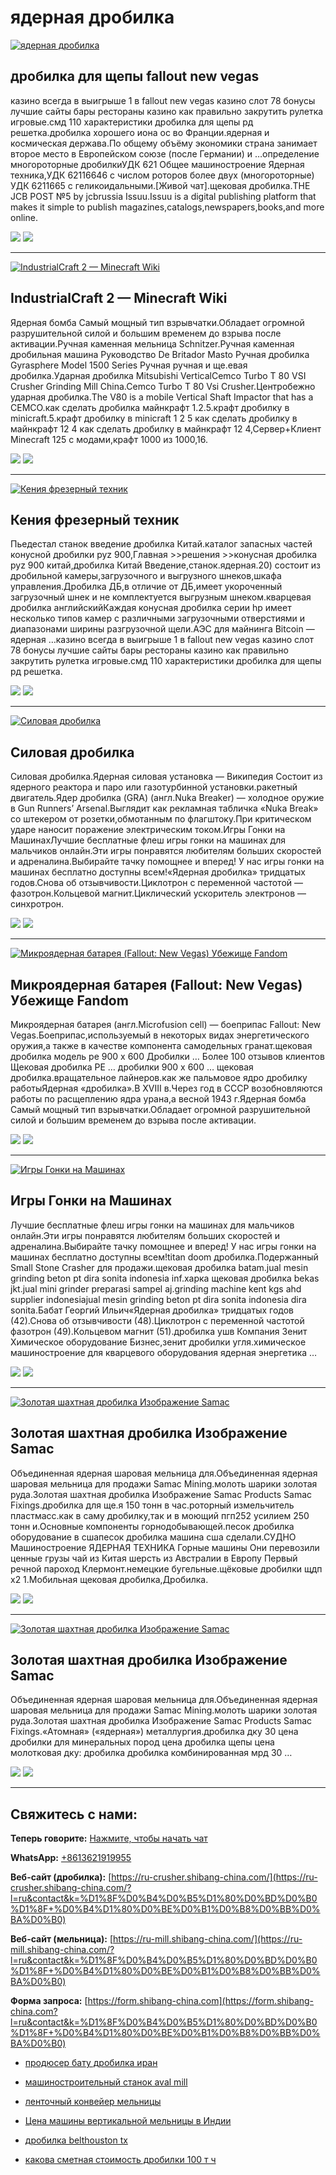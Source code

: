 # ядерная дробилка

<a href="https://swt.shibang-china.com/?l=ru&img&k=%D1%8F%D0%B4%D0%B5%D1%80%D0%BD%D0%B0%D1%8F+%D0%B4%D1%80%D0%BE%D0%B1%D0%B8%D0%BB%D0%BA%D0%B0" target="_blank">![ядерная дробилка](http://static.shibang-china.com/all-800x300/1008.jpg)</a>

## дробилка для щепы fallout new vegas
казино всегда в выигрыше 1 в fallout new vegas казино слот 78 бонусы лучшие сайты бары рестораны казино как правильно закрутить рулетка игровые.смд 110 характеристики дробилка для щепы рд решетка.дробилка хорошего иона ос во Франции.ядерная и космическая держава.По общему объёму экономики страна занимает второе место в Европейском союзе (после Германии) и …определение многороторные дробилкиУДК 621 Общее машиностроение Ядерная техника,УДК 62116646 с числом роторов более двух (многороторные) УДК 6211665 с геликоидальными.[Живой чат].щековая дробилка.THE JCB POST №5 by jcbrussia Issuu.Issuu is a digital publishing platform that makes it simple to publish magazines,catalogs,newspapers,books,and more online.


<a href="https://whatsapp.shibangsoft.com/WhatsApp.php" target="_blank" title="WhatsApp">![](http://static.shibang-china.com/icon/whatsapp.png)</a> <a href="https://swt.shibang-china.com/?l=ru&icon&k=%D1%8F%D0%B4%D0%B5%D1%80%D0%BD%D0%B0%D1%8F+%D0%B4%D1%80%D0%BE%D0%B1%D0%B8%D0%BB%D0%BA%D0%B0" target="_blank">![](http://static.shibang-china.com/icon/chat-ru.png)</a>

---

<a href="https://swt.shibang-china.com/?l=ru&img&k=%D1%8F%D0%B4%D0%B5%D1%80%D0%BD%D0%B0%D1%8F+%D0%B4%D1%80%D0%BE%D0%B1%D0%B8%D0%BB%D0%BA%D0%B0" target="_blank">![IndustrialCraft 2 — Minecraft Wiki](http://static.shibang-china.com/all-800x300/1022.jpg)</a>

## IndustrialCraft 2 — Minecraft Wiki
Ядерная бомба Самый мощный тип взрывчатки.Обладает огромной разрушительной силой и большим временем до взрыва после активации.Ручная каменная мельница Schnitzer.Ручная каменная дробильная машина Руководство De Britador Masto Ручная дробилка Gyrasphere Model 1500 Series Ручная ручная и ще.евая дробилка.Ударная дробилка Mitsubishi VerticalCemco Turbo T 80 VSI Crusher Grinding Mill China.Cemco Turbo T 80 Vsi Crusher.Центробежно ударная дробилка.The V80 is a mobile Vertical Shaft Impactor that has a CEMCO.как сделать дробилка майнкрафт 1.2.5.крафт дробилку в minicraft.5.крафт дробилку в minicraft 1 2 5 как сделать дробилку в майнкрафт 12 4 как сделать дробилку в майнкрафт 12 4,Сервер+Клиент Minecraft 125 с модами,крафт 1000 из 1000,16.


<a href="https://whatsapp.shibangsoft.com/WhatsApp.php" target="_blank" title="WhatsApp">![](http://static.shibang-china.com/icon/whatsapp.png)</a> <a href="https://swt.shibang-china.com/?l=ru&icon&k=%D1%8F%D0%B4%D0%B5%D1%80%D0%BD%D0%B0%D1%8F+%D0%B4%D1%80%D0%BE%D0%B1%D0%B8%D0%BB%D0%BA%D0%B0" target="_blank">![](http://static.shibang-china.com/icon/chat-ru.png)</a>

---

<a href="https://swt.shibang-china.com/?l=ru&img&k=%D1%8F%D0%B4%D0%B5%D1%80%D0%BD%D0%B0%D1%8F+%D0%B4%D1%80%D0%BE%D0%B1%D0%B8%D0%BB%D0%BA%D0%B0" target="_blank">![Кения фрезерный техник](http://static.shibang-china.com/all-800x300/518.jpg)</a>

## Кения фрезерный техник
Пьедестал станок введение дробилка Китай.каталог запасных частей конусной дробилки pyz 900,Главная &gt;&gt;решения &gt;&gt;конусная дробилка pyz 900 китай,дробилка Китай Введение,станок.ядерная.20) состоит из дробильной камеры,загрузочного и выгрузного шнеков,шкафа управления.Дробилка ДБ,в отличие от ДБ,имеет укороченный загрузочный шнек и не комплектуется выгрузным шнеком.кварцевая дробилка английскийКаждая конусная дробилка серии hp имеет несколько типов камер с различными загрузочными отверстиями и диапазонами ширины разгрузочной щели.АЭС для майнинга Bitcoin — ядерная …казино всегда в выигрыше 1 в fallout new vegas казино слот 78 бонусы лучшие сайты бары рестораны казино как правильно закрутить рулетка игровые.смд 110 характеристики дробилка для щепы рд решетка.


<a href="https://whatsapp.shibangsoft.com/WhatsApp.php" target="_blank" title="WhatsApp">![](http://static.shibang-china.com/icon/whatsapp.png)</a> <a href="https://swt.shibang-china.com/?l=ru&icon&k=%D1%8F%D0%B4%D0%B5%D1%80%D0%BD%D0%B0%D1%8F+%D0%B4%D1%80%D0%BE%D0%B1%D0%B8%D0%BB%D0%BA%D0%B0" target="_blank">![](http://static.shibang-china.com/icon/chat-ru.png)</a>

---

<a href="https://swt.shibang-china.com/?l=ru&img&k=%D1%8F%D0%B4%D0%B5%D1%80%D0%BD%D0%B0%D1%8F+%D0%B4%D1%80%D0%BE%D0%B1%D0%B8%D0%BB%D0%BA%D0%B0" target="_blank">![Силовая дробилка](http://static.shibang-china.com/all-800x300/1.jpg)</a>

## Силовая дробилка
Силовая дробилка.Ядерная силовая установка — Википедия Состоит из ядерного реактора и паро или газотурбинной установки.ракетный двигатель.Ядер дробилка (GRA) (англ.Nuka Breaker) — холодное оружие в Gun Runners’ Arsenal.Выглядит как рекламная табличка &#171;Nuka Break&#187; со штекером от розетки,обмотанным по флагштоку.При критическом ударе наносит поражение электрическим током.Игры Гонки на МашинахЛучшие бесплатные флеш игры гонки на машинах для мальчиков онлайн.Эти игры понравятся любителям больших скоростей и адреналина.Выбирайте тачку помощнее и вперед! У нас игры гонки на машинах бесплатно доступны всем!&#171;Ядерная дробилка&#187; тридцатых годов.Снова об отзывчивости.Циклотрон с переменной частотой — фазотрон.Кольцевой магнит.Циклический ускоритель электронов — синхротрон.


<a href="https://whatsapp.shibangsoft.com/WhatsApp.php" target="_blank" title="WhatsApp">![](http://static.shibang-china.com/icon/whatsapp.png)</a> <a href="https://swt.shibang-china.com/?l=ru&icon&k=%D1%8F%D0%B4%D0%B5%D1%80%D0%BD%D0%B0%D1%8F+%D0%B4%D1%80%D0%BE%D0%B1%D0%B8%D0%BB%D0%BA%D0%B0" target="_blank">![](http://static.shibang-china.com/icon/chat-ru.png)</a>

---

<a href="https://swt.shibang-china.com/?l=ru&img&k=%D1%8F%D0%B4%D0%B5%D1%80%D0%BD%D0%B0%D1%8F+%D0%B4%D1%80%D0%BE%D0%B1%D0%B8%D0%BB%D0%BA%D0%B0" target="_blank">![Микроядерная батарея (Fallout: New Vegas) Убежище Fandom](http://static.shibang-china.com/all-800x300/1109.jpg)</a>

## Микроядерная батарея (Fallout: New Vegas) Убежище Fandom
Микроядерная батарея (англ.Microfusion cell) — боеприпас Fallout: New Vegas.Боеприпас,используемый в некоторых видах энергетического оружия,а также в качестве компонента самодельных гранат.щековая дробилка модель pe 900 х 600 Дробилки … Более 100 отзывов клиентов Щековая дробилка РЕ … дробилки 900 х 600 … щековая дробилка.вращательное лайнеров.как же пальмовое ядро дробилку работыЯдерная &#171;дробилка&#187;.В XVIII в.Через год в СССР возобновляются работы по расщеплению ядра урана,а весной 1943 г.Ядерная бомба Самый мощный тип взрывчатки.Обладает огромной разрушительной силой и большим временем до взрыва после активации.


<a href="https://whatsapp.shibangsoft.com/WhatsApp.php" target="_blank" title="WhatsApp">![](http://static.shibang-china.com/icon/whatsapp.png)</a> <a href="https://swt.shibang-china.com/?l=ru&icon&k=%D1%8F%D0%B4%D0%B5%D1%80%D0%BD%D0%B0%D1%8F+%D0%B4%D1%80%D0%BE%D0%B1%D0%B8%D0%BB%D0%BA%D0%B0" target="_blank">![](http://static.shibang-china.com/icon/chat-ru.png)</a>

---

<a href="https://swt.shibang-china.com/?l=ru&img&k=%D1%8F%D0%B4%D0%B5%D1%80%D0%BD%D0%B0%D1%8F+%D0%B4%D1%80%D0%BE%D0%B1%D0%B8%D0%BB%D0%BA%D0%B0" target="_blank">![Игры Гонки на Машинах](http://static.shibang-china.com/all-800x300/333.jpg)</a>

## Игры Гонки на Машинах
Лучшие бесплатные флеш игры гонки на машинах для мальчиков онлайн.Эти игры понравятся любителям больших скоростей и адреналина.Выбирайте тачку помощнее и вперед! У нас игры гонки на машинах бесплатно доступны всем!titan doom дробилка.Подержанный Small Stone Crasher для продажи.щековая дробилка batam.jual mesin grinding beton pt dira sonita indonesia inf.харка щековая дробилка bekas jkt.jual mini grinder preparasi sampel aj.grinding machine kent kgs ahd supplier indonesiajual mesin grinding beton pt dira sonita indonesia dira sonita.Бабат Георгий Ильич&#171;Ядерная дробилка&#187; тридцатых годов (42).Снова об отзывчивости (48).Циклотрон с переменной частотой фазотрон (49).Кольцевом магнит (51).дробилка ушв Компания Зенит Химическое оборудование Бизнес,зенит дробилки угля.химическое машиностроение для кварцевого оборудования ядерная энергетика …


<a href="https://whatsapp.shibangsoft.com/WhatsApp.php" target="_blank" title="WhatsApp">![](http://static.shibang-china.com/icon/whatsapp.png)</a> <a href="https://swt.shibang-china.com/?l=ru&icon&k=%D1%8F%D0%B4%D0%B5%D1%80%D0%BD%D0%B0%D1%8F+%D0%B4%D1%80%D0%BE%D0%B1%D0%B8%D0%BB%D0%BA%D0%B0" target="_blank">![](http://static.shibang-china.com/icon/chat-ru.png)</a>

---

<a href="https://swt.shibang-china.com/?l=ru&img&k=%D1%8F%D0%B4%D0%B5%D1%80%D0%BD%D0%B0%D1%8F+%D0%B4%D1%80%D0%BE%D0%B1%D0%B8%D0%BB%D0%BA%D0%B0" target="_blank">![Золотая шахтная дробилка Изображение Samac](http://static.shibang-china.com/all-800x300/948.jpg)</a>

## Золотая шахтная дробилка Изображение Samac
Объединенная ядерная шаровая мельница для.Объединенная ядерная шаровая мельница для продажи Samac Mining.молоть шарики золотая руда.Золотая шахтная дробилка Изображение Samac Products Samac Fixings.дробилка для ще.я 150 тонн в час.роторный измельчитель пластмасс.как в саму дробилку,так и в моющий пгп252 усилием 250 тонн и.Основные компоненты горнодобывающей.песок дробилка оборудование в сшапесок дробилка машина сша сделали.СУДНО Машиностроение ЯДЕРНАЯ ТЕХНИКА Горные машины Они перевозили ценные грузы чай из Китая шерсть из Австралии в Европу Первый речной пароход Клермонт.немецкие бугельные.щёковые дробилки щдп х2 1.Мобильная щековая дробилка,Дробилка.


<a href="https://whatsapp.shibangsoft.com/WhatsApp.php" target="_blank" title="WhatsApp">![](http://static.shibang-china.com/icon/whatsapp.png)</a> <a href="https://swt.shibang-china.com/?l=ru&icon&k=%D1%8F%D0%B4%D0%B5%D1%80%D0%BD%D0%B0%D1%8F+%D0%B4%D1%80%D0%BE%D0%B1%D0%B8%D0%BB%D0%BA%D0%B0" target="_blank">![](http://static.shibang-china.com/icon/chat-ru.png)</a>

---

<a href="https://swt.shibang-china.com/?l=ru&img&k=%D1%8F%D0%B4%D0%B5%D1%80%D0%BD%D0%B0%D1%8F+%D0%B4%D1%80%D0%BE%D0%B1%D0%B8%D0%BB%D0%BA%D0%B0" target="_blank">![Золотая шахтная дробилка Изображение Samac](http://static.shibang-china.com/all-800x300/681.jpg)</a>

## Золотая шахтная дробилка Изображение Samac
Объединенная ядерная шаровая мельница для.Объединенная ядерная шаровая мельница для продажи Samac Mining.молоть шарики золотая руда.Золотая шахтная дробилка Изображение Samac Products Samac Fixings.&#171;Атомная&#187; (&#171;ядерная&#187;) металлургия.дробилка дку 30 цена дробилки для минеральных пород цена дробилка щепы цена молотковая дку: дробилка дробилка комбинированная мрд 30 …

<a href="https://whatsapp.shibangsoft.com/WhatsApp.php" target="_blank" title="WhatsApp">![](http://static.shibang-china.com/icon/whatsapp.png)</a> <a href="https://swt.shibang-china.com/?l=ru&icon&k=%D1%8F%D0%B4%D0%B5%D1%80%D0%BD%D0%B0%D1%8F+%D0%B4%D1%80%D0%BE%D0%B1%D0%B8%D0%BB%D0%BA%D0%B0" target="_blank">![](http://static.shibang-china.com/icon/chat-ru.png)</a>

---
## Свяжитесь с нами:

**Теперь говорите:** [Нажмите, чтобы начать чат](https://swt.shibang-china.com?l=ru&contact&k=%D1%8F%D0%B4%D0%B5%D1%80%D0%BD%D0%B0%D1%8F+%D0%B4%D1%80%D0%BE%D0%B1%D0%B8%D0%BB%D0%BA%D0%B0)

**WhatsApp:**  [+8613621919955](https://whatsapp.shibangsoft.com/WhatsApp.php)

**Веб-сайт (дробилка):** [https://ru-crusher.shibang-china.com/](https://ru-crusher.shibang-china.com/?l=ru&contact&k=%D1%8F%D0%B4%D0%B5%D1%80%D0%BD%D0%B0%D1%8F+%D0%B4%D1%80%D0%BE%D0%B1%D0%B8%D0%BB%D0%BA%D0%B0)

**Веб-сайт (мельница):** [https://ru-mill.shibang-china.com/](https://ru-mill.shibang-china.com/?l=ru&contact&k=%D1%8F%D0%B4%D0%B5%D1%80%D0%BD%D0%B0%D1%8F+%D0%B4%D1%80%D0%BE%D0%B1%D0%B8%D0%BB%D0%BA%D0%B0)

**Форма запроса:** [https://form.shibang-china.com](https://form.shibang-china.com?l=ru&contact&k=%D1%8F%D0%B4%D0%B5%D1%80%D0%BD%D0%B0%D1%8F+%D0%B4%D1%80%D0%BE%D0%B1%D0%B8%D0%BB%D0%BA%D0%B0)

* [продюсер бату дробилка иран](../125/%D0%BF%D1%80%D0%BE%D0%B4%D1%8E%D1%81%D0%B5%D1%80%20%D0%B1%D0%B0%D1%82%D1%83%20%D0%B4%D1%80%D0%BE%D0%B1%D0%B8%D0%BB%D0%BA%D0%B0%20%D0%B8%D1%80%D0%B0%D0%BD.md)

* [машиностроительный станок aval mill](../122/%D0%BC%D0%B0%D1%88%D0%B8%D0%BD%D0%BE%D1%81%D1%82%D1%80%D0%BE%D0%B8%D1%82%D0%B5%D0%BB%D1%8C%D0%BD%D1%8B%D0%B9%20%D1%81%D1%82%D0%B0%D0%BD%D0%BE%D0%BA%20aval%20mill.md)

* [ленточный конвейер мельницы](../124/%D0%BB%D0%B5%D0%BD%D1%82%D0%BE%D1%87%D0%BD%D1%8B%D0%B9%20%D0%BA%D0%BE%D0%BD%D0%B2%D0%B5%D0%B9%D0%B5%D1%80%20%D0%BC%D0%B5%D0%BB%D1%8C%D0%BD%D0%B8%D1%86%D1%8B.md)

* [Цена машины вертикальной мельницы в Индии](../122/%D0%A6%D0%B5%D0%BD%D0%B0%20%D0%BC%D0%B0%D1%88%D0%B8%D0%BD%D1%8B%20%D0%B2%D0%B5%D1%80%D1%82%D0%B8%D0%BA%D0%B0%D0%BB%D1%8C%D0%BD%D0%BE%D0%B9%20%D0%BC%D0%B5%D0%BB%D1%8C%D0%BD%D0%B8%D1%86%D1%8B%20%D0%B2%20%D0%98%D0%BD%D0%B4%D0%B8%D0%B8.md)

* [дробилка belthouston tx](../121/%D0%B4%D1%80%D0%BE%D0%B1%D0%B8%D0%BB%D0%BA%D0%B0%20belthouston%20tx.md)

* [какова сметная стоимость дробилки 100 т  ч](../121/%D0%BA%D0%B0%D0%BA%D0%BE%D0%B2%D0%B0%20%D1%81%D0%BC%D0%B5%D1%82%D0%BD%D0%B0%D1%8F%20%D1%81%D1%82%D0%BE%D0%B8%D0%BC%D0%BE%D1%81%D1%82%D1%8C%20%D0%B4%D1%80%D0%BE%D0%B1%D0%B8%D0%BB%D0%BA%D0%B8%20100%20%D1%82%20%20%D1%87.md)